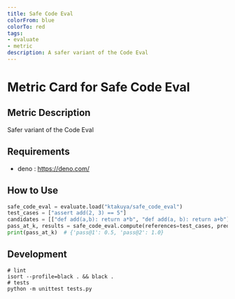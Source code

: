 ```yaml
---
title: Safe Code Eval
colorFrom: blue
colorTo: red
tags:
- evaluate
- metric
description: A safer variant of the Code Eval
---
```


# Metric Card for Safe Code Eval

## Metric Description
Safer variant of the Code Eval

## Requirements
- deno : https://deno.com/

## How to Use
```python
safe_code_eval = evaluate.load("ktakuya/safe_code_eval")
test_cases = ["assert add(2, 3) == 5"]
candidates = [["def add(a,b): return a*b", "def add(a, b): return a+b"]]
pass_at_k, results = safe_code_eval.compute(references=test_cases, predictions=candidates, k=[1, 2])
print(pass_at_k)  # {'pass@1': 0.5, 'pass@2': 1.0}
```

## Development
```Shell
# lint
isort --profile=black . && black .
# tests
python -m unittest tests.py
```
